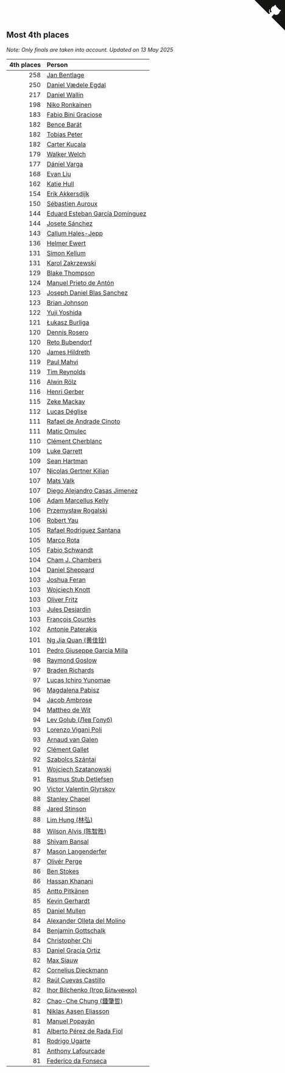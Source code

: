 ## Most 4th places

*Note: Only finals are taken into account.*
*Updated on 13 May 2025*

| 4th places | Person |
| ---: | :--- |
| 258 | [Jan Bentlage](https://www.worldcubeassociation.org/persons/2010BENT01) |
| 250 | [Daniel Vædele Egdal](https://www.worldcubeassociation.org/persons/2013EGDA01) |
| 217 | [Daniel Wallin](https://www.worldcubeassociation.org/persons/2013WALL03) |
| 198 | [Niko Ronkainen](https://www.worldcubeassociation.org/persons/2010RONK01) |
| 183 | [Fabio Bini Graciose](https://www.worldcubeassociation.org/persons/2010GRAC02) |
| 182 | [Bence Barát](https://www.worldcubeassociation.org/persons/2008BARA01) |
| 182 | [Tobias Peter](https://www.worldcubeassociation.org/persons/2014PETE03) |
| 182 | [Carter Kucala](https://www.worldcubeassociation.org/persons/2015KUCA01) |
| 179 | [Walker Welch](https://www.worldcubeassociation.org/persons/2011WELC01) |
| 177 | [Dániel Varga](https://www.worldcubeassociation.org/persons/2008VARG01) |
| 168 | [Evan Liu](https://www.worldcubeassociation.org/persons/2009LIUE01) |
| 162 | [Katie Hull](https://www.worldcubeassociation.org/persons/2010HULL01) |
| 154 | [Erik Akkersdijk](https://www.worldcubeassociation.org/persons/2005AKKE01) |
| 150 | [Sébastien Auroux](https://www.worldcubeassociation.org/persons/2008AURO01) |
| 144 | [Eduard Esteban García Domínguez](https://www.worldcubeassociation.org/persons/2011EDUA01) |
| 144 | [Josete Sánchez](https://www.worldcubeassociation.org/persons/2015SANC18) |
| 143 | [Callum Hales-Jepp](https://www.worldcubeassociation.org/persons/2012HALE01) |
| 136 | [Helmer Ewert](https://www.worldcubeassociation.org/persons/2015EWER01) |
| 131 | [Simon Kellum](https://www.worldcubeassociation.org/persons/2016KELL12) |
| 131 | [Karol Zakrzewski](https://www.worldcubeassociation.org/persons/2014ZAKR01) |
| 129 | [Blake Thompson](https://www.worldcubeassociation.org/persons/2010THOM03) |
| 124 | [Manuel Prieto de Antón](https://www.worldcubeassociation.org/persons/2015ANTO04) |
| 123 | [Joseph Daniel Blas Sanchez](https://www.worldcubeassociation.org/persons/2016SANC08) |
| 123 | [Brian Johnson](https://www.worldcubeassociation.org/persons/2013JOHN10) |
| 122 | [Yuji Yoshida](https://www.worldcubeassociation.org/persons/2015YOSH01) |
| 121 | [Łukasz Burliga](https://www.worldcubeassociation.org/persons/2013BURL01) |
| 120 | [Dennis Rosero](https://www.worldcubeassociation.org/persons/2010ROSE03) |
| 120 | [Reto Bubendorf](https://www.worldcubeassociation.org/persons/2012BUBE01) |
| 120 | [James Hildreth](https://www.worldcubeassociation.org/persons/2009HILD01) |
| 119 | [Paul Mahvi](https://www.worldcubeassociation.org/persons/2012MAHV01) |
| 119 | [Tim Reynolds](https://www.worldcubeassociation.org/persons/2005REYN01) |
| 116 | [Alwin Rölz](https://www.worldcubeassociation.org/persons/2016ROLZ01) |
| 116 | [Henri Gerber](https://www.worldcubeassociation.org/persons/2014GERB01) |
| 115 | [Zeke Mackay](https://www.worldcubeassociation.org/persons/2015MACK06) |
| 112 | [Lucas Déglise](https://www.worldcubeassociation.org/persons/2015DEGL01) |
| 111 | [Rafael de Andrade Cinoto](https://www.worldcubeassociation.org/persons/2007CINO01) |
| 111 | [Matic Omulec](https://www.worldcubeassociation.org/persons/2010OMUL02) |
| 110 | [Clément Cherblanc](https://www.worldcubeassociation.org/persons/2014CHER05) |
| 109 | [Luke Garrett](https://www.worldcubeassociation.org/persons/2017GARR05) |
| 109 | [Sean Hartman](https://www.worldcubeassociation.org/persons/2016HART02) |
| 107 | [Nicolas Gertner Kilian](https://www.worldcubeassociation.org/persons/2013GERT01) |
| 107 | [Mats Valk](https://www.worldcubeassociation.org/persons/2007VALK01) |
| 107 | [Diego Alejandro Casas Jimenez](https://www.worldcubeassociation.org/persons/2014JIME05) |
| 106 | [Adam Marcellus Kelly](https://www.worldcubeassociation.org/persons/2016KELL10) |
| 106 | [Przemysław Rogalski](https://www.worldcubeassociation.org/persons/2013ROGA02) |
| 106 | [Robert Yau](https://www.worldcubeassociation.org/persons/2009YAUR01) |
| 105 | [Rafael Rodriguez Santana](https://www.worldcubeassociation.org/persons/2012SANT12) |
| 105 | [Marco Rota](https://www.worldcubeassociation.org/persons/2009ROTA01) |
| 105 | [Fabio Schwandt](https://www.worldcubeassociation.org/persons/2014SCHW02) |
| 104 | [Cham J. Chambers](https://www.worldcubeassociation.org/persons/2017CHAM09) |
| 104 | [Daniel Sheppard](https://www.worldcubeassociation.org/persons/2009SHEP01) |
| 103 | [Joshua Feran](https://www.worldcubeassociation.org/persons/2011FERA01) |
| 103 | [Wojciech Knott](https://www.worldcubeassociation.org/persons/2011KNOT01) |
| 103 | [Oliver Fritz](https://www.worldcubeassociation.org/persons/2014FRIT02) |
| 103 | [Jules Desjardin](https://www.worldcubeassociation.org/persons/2010DESJ01) |
| 103 | [François Courtès](https://www.worldcubeassociation.org/persons/2008COUR01) |
| 102 | [Antonie Paterakis](https://www.worldcubeassociation.org/persons/2012PATE01) |
| 101 | [Ng Jia Quan (黄佳铨)](https://www.worldcubeassociation.org/persons/2015QUAN03) |
| 101 | [Pedro Giuseppe Garcia Milla](https://www.worldcubeassociation.org/persons/2016MILL07) |
| 98 | [Raymond Goslow](https://www.worldcubeassociation.org/persons/2014GOSL01) |
| 97 | [Braden Richards](https://www.worldcubeassociation.org/persons/2017RICH02) |
| 97 | [Lucas Ichiro Yunomae](https://www.worldcubeassociation.org/persons/2014YUNO01) |
| 96 | [Magdalena Pabisz](https://www.worldcubeassociation.org/persons/2017PABI01) |
| 94 | [Jacob Ambrose](https://www.worldcubeassociation.org/persons/2010AMBR01) |
| 94 | [Mattheo de Wit](https://www.worldcubeassociation.org/persons/2015WITM01) |
| 94 | [Lev Golub (Лев Голуб)](https://www.worldcubeassociation.org/persons/2014HOLU01) |
| 93 | [Lorenzo Vigani Poli](https://www.worldcubeassociation.org/persons/2007POLI01) |
| 93 | [Arnaud van Galen](https://www.worldcubeassociation.org/persons/2006GALE01) |
| 92 | [Clément Gallet](https://www.worldcubeassociation.org/persons/2004GALL02) |
| 92 | [Szabolcs Szántai](https://www.worldcubeassociation.org/persons/2016SZAN01) |
| 91 | [Wojciech Szatanowski](https://www.worldcubeassociation.org/persons/2011SZAT01) |
| 91 | [Rasmus Stub Detlefsen](https://www.worldcubeassociation.org/persons/2014DETL01) |
| 90 | [Victor Valentin Glyrskov](https://www.worldcubeassociation.org/persons/2014GLYR01) |
| 88 | [Stanley Chapel](https://www.worldcubeassociation.org/persons/2016CHAP04) |
| 88 | [Jared Stinson](https://www.worldcubeassociation.org/persons/2014STIN01) |
| 88 | [Lim Hung (林弘)](https://www.worldcubeassociation.org/persons/2016HUNG08) |
| 88 | [Wilson Alvis (陈智胜)](https://www.worldcubeassociation.org/persons/2011ALVI01) |
| 88 | [Shivam Bansal](https://www.worldcubeassociation.org/persons/2011BANS02) |
| 87 | [Mason Langenderfer](https://www.worldcubeassociation.org/persons/2013LANG03) |
| 87 | [Olivér Perge](https://www.worldcubeassociation.org/persons/2007PERG01) |
| 86 | [Ben Stokes](https://www.worldcubeassociation.org/persons/2018STOK01) |
| 86 | [Hassan Khanani](https://www.worldcubeassociation.org/persons/2018KHAN26) |
| 85 | [Antto Pitkänen](https://www.worldcubeassociation.org/persons/2017PITK01) |
| 85 | [Kevin Gerhardt](https://www.worldcubeassociation.org/persons/2013GERH01) |
| 85 | [Daniel Mullen](https://www.worldcubeassociation.org/persons/2016MULL04) |
| 84 | [Alexander Olleta del Molino](https://www.worldcubeassociation.org/persons/2008OLLE01) |
| 84 | [Benjamin Gottschalk](https://www.worldcubeassociation.org/persons/2016GOTT01) |
| 84 | [Christopher Chi](https://www.worldcubeassociation.org/persons/2014CHIC01) |
| 83 | [Daniel Gracia Ortiz](https://www.worldcubeassociation.org/persons/2009ORTI01) |
| 82 | [Max Siauw](https://www.worldcubeassociation.org/persons/2017SIAU02) |
| 82 | [Cornelius Dieckmann](https://www.worldcubeassociation.org/persons/2009DIEC01) |
| 82 | [Raúl Cuevas Castillo](https://www.worldcubeassociation.org/persons/2018CAST11) |
| 82 | [Ihor Bilchenko (Ігор Більченко)](https://www.worldcubeassociation.org/persons/2011BILC01) |
| 82 | [Chao-Che Chung (鍾肇哲)](https://www.worldcubeassociation.org/persons/2012CHON03) |
| 81 | [Niklas Aasen Eliasson](https://www.worldcubeassociation.org/persons/2021ELIA01) |
| 81 | [Manuel Popayán](https://www.worldcubeassociation.org/persons/2017POPA01) |
| 81 | [Alberto Pérez de Rada Fiol](https://www.worldcubeassociation.org/persons/2011FIOL01) |
| 81 | [Rodrigo Ugarte](https://www.worldcubeassociation.org/persons/2015UGAR01) |
| 81 | [Anthony Lafourcade](https://www.worldcubeassociation.org/persons/2014LAFO01) |
| 81 | [Federico da Fonseca](https://www.worldcubeassociation.org/persons/2015FONS02) |


<a href="https://github.com/jonatanklosko/wca_statistics" class="github-corner" aria-label="View source on Github"><svg width="80" height="80" viewBox="0 0 250 250" style="fill:#151513; color:#fff; position: absolute; top: 0; border: 0; right: 0;" aria-hidden="true"><path d="M0,0 L115,115 L130,115 L142,142 L250,250 L250,0 Z"></path><path d="M128.3,109.0 C113.8,99.7 119.0,89.6 119.0,89.6 C122.0,82.7 120.5,78.6 120.5,78.6 C119.2,72.0 123.4,76.3 123.4,76.3 C127.3,80.9 125.5,87.3 125.5,87.3 C122.9,97.6 130.6,101.9 134.4,103.2" fill="currentColor" style="transform-origin: 130px 106px;" class="octo-arm"></path><path d="M115.0,115.0 C114.9,115.1 118.7,116.5 119.8,115.4 L133.7,101.6 C136.9,99.2 139.9,98.4 142.2,98.6 C133.8,88.0 127.5,74.4 143.8,58.0 C148.5,53.4 154.0,51.2 159.7,51.0 C160.3,49.4 163.2,43.6 171.4,40.1 C171.4,40.1 176.1,42.5 178.8,56.2 C183.1,58.6 187.2,61.8 190.9,65.4 C194.5,69.0 197.7,73.2 200.1,77.6 C213.8,80.2 216.3,84.9 216.3,84.9 C212.7,93.1 206.9,96.0 205.4,96.6 C205.1,102.4 203.0,107.8 198.3,112.5 C181.9,128.9 168.3,122.5 157.7,114.1 C157.9,116.9 156.7,120.9 152.7,124.9 L141.0,136.5 C139.8,137.7 141.6,141.9 141.8,141.8 Z" fill="currentColor" class="octo-body"></path></svg></a><style>.github-corner:hover .octo-arm{animation:octocat-wave 560ms ease-in-out}@keyframes octocat-wave{0%,100%{transform:rotate(0)}20%,60%{transform:rotate(-25deg)}40%,80%{transform:rotate(10deg)}}@media (max-width:500px){.github-corner:hover .octo-arm{animation:none}.github-corner .octo-arm{animation:octocat-wave 560ms ease-in-out}}</style>
